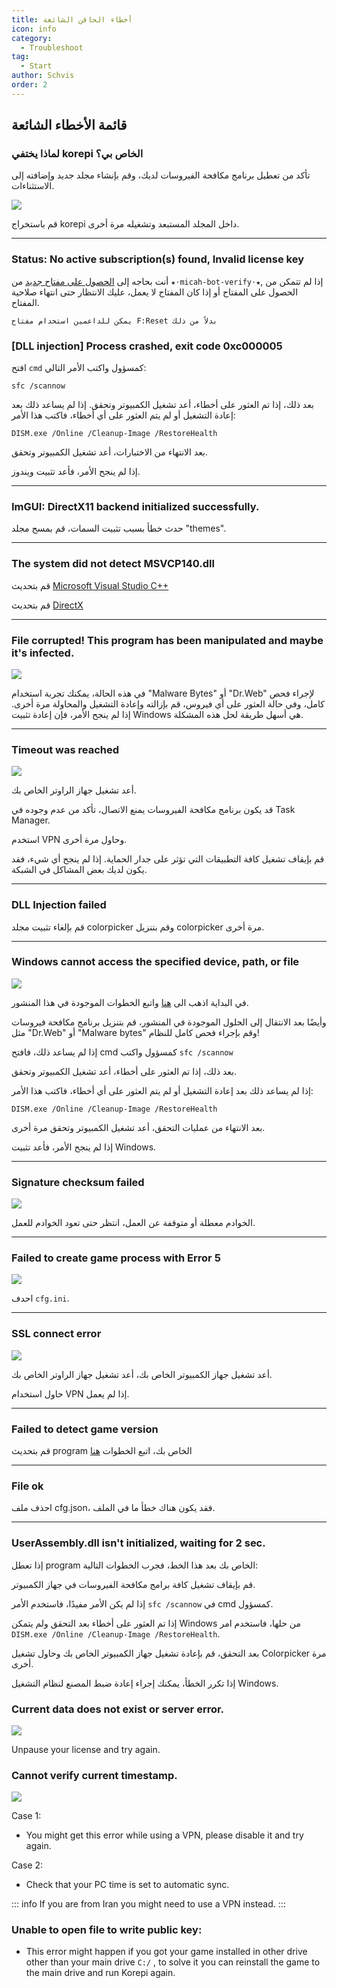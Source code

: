 ```yaml
---
title: أخطاء الحاقن الشائعة
icon: info
category:
  - Troubleshoot
tag:
  - Start
author: Schvis
order: 2
---
```


## قائمة الأخطاء الشائعة

### لماذا يختفي korepi الخاص بي؟

تأكد من تعطيل برنامج مكافحة الفيروسات لديك، وقم بإنشاء مجلد جديد وإضافته إلى الاستثناءات.

![](/assets/images/docs/202312/virus.png)

قم باستخراج korepi داخل المجلد المستبعد وتشغيله مرة أخرى.

---
### Status: No active subscription(s) found, Invalid license key

أنت بحاجه إلى [الحصول على مفتاح جديد](../guide/getkey.md) من `⁠★⋅micah-bot-verify⋅★`, إذا لم تتمكن من الحصول على المفتاح أو إذا كان المفتاح لا يعمل، عليك الانتظار حتى انتهاء صلاحية المفتاح.

`يمكن للداعمين استخدام مفتاح F:Reset بدلاً من ذلك`

### [DLL injection]  Process crashed, exit code 0xc000005

افتح `cmd` كمسؤول واكتب الأمر التالي:

`sfc /scannow`

بعد ذلك، إذا تم العثور على أخطاء، أعد تشغيل الكمبيوتر وتحقق.
إذا لم يساعد ذلك بعد إعادة التشغيل أو لم يتم العثور على أي أخطاء، فاكتب هذا الأمر:

`DISM.exe /Online /Cleanup-Image /RestoreHealth`

بعد الانتهاء من الاختبارات، أعد تشغيل الكمبيوتر وتحقق.

إذا لم ينجح الأمر، فأعد تثبيت ويندوز.

---
### ImGUI: DirectX11 backend initialized successfully.

حدث خطأ بسبب تثبيت السمات، قم بمسح مجلد "themes".

---
### The system did not detect MSVCP140.dll

قم بتحديث [Microsoft Visual Studio C++](https://learn.microsoft.com/en-us/cpp/windows/latest-supported-vc-redist?view=msvc-170#visual-studio-2015-2017-2019-and-2022)

قم بتحديث [DirectX](https://www.microsoft.com/en-us/download/details.aspx?id=35)

---
### File corrupted! This program has been manipulated and maybe it's infected.

![](/assets/images/docs/202312/virus2.png)

في هذه الحالة، يمكنك تجربة استخدام "Malware Bytes" أو "Dr.Web" لإجراء فحص كامل، وفي حالة العثور على أي فيروس، قم بإزالته وإعادة التشغيل والمحاولة مرة أخرى. إذا لم ينجح الأمر، فإن إعادة تثبيت Windows هي أسهل طريقة لحل هذه المشكلة.

---
### Timeout was reached

![](/assets/images/docs/202312/error1.png)

أعد تشغيل جهاز الراوتر الخاص بك.

قد يكون برنامج مكافحة الفيروسات يمنع الاتصال، تأكد من عدم وجوده في Task Manager.

استخدم VPN وحاول مرة أخرى.

قم بإيقاف تشغيل كافة التطبيقات التي تؤثر على جدار الحماية. إذا لم ينجح أي شيء، فقد يكون لديك بعض المشاكل في الشبكة.

---
### DLL Injection failed

قم بإلغاء تثبيت مجلد colorpicker وقم بتنزيل colorpicker مرة أخرى.

---
### Windows cannot access the specified device, path, or file

![](/assets/images/docs/202312/error2.png)

في البداية اذهب الى [هنا](https://support.microsoft.com/en-us/topic/-windows-cannot-access-the-specified-device-path-or-file-error-when-you-try-to-install-update-or-start-a-program-or-file-46361133-47ed-6967-c13e-e75d3cc29657) واتبع الخطوات الموجودة في هذا المنشور.

وأيضًا بعد الانتقال إلى الحلول الموجودة في المنشور، قم بتنزيل برنامج مكافحة فيروسات مثل "Dr.Web" أو "Malware bytes" وقم بإجراء فحص كامل للنظام!

إذا لم يساعد ذلك، فافتح cmd كمسؤول واكتب `sfc /scannow`

بعد ذلك، إذا تم العثور على أخطاء، أعد تشغيل الكمبيوتر وتحقق.

إذا لم يساعد ذلك بعد إعادة التشغيل أو لم يتم العثور على أي أخطاء، فاكتب هذا الأمر:

`DISM.exe /Online /Cleanup-Image /RestoreHealth`

بعد الانتهاء من عمليات التحقق، أعد تشغيل الكمبيوتر وتحقق مرة أخرى.

إذا لم ينجح الأمر، فأعد تثبيت Windows.

---
### Signature checksum failed

![](/assets/images/docs/202312/checksum.png)

الخوادم معطلة أو متوقفة عن العمل، انتظر حتى تعود الخوادم للعمل.

---
### Failed to create game process with Error 5

![](/assets/images/docs/202312/error3.png)

احدف `cfg.ini`.

---
### SSL connect error

![](/assets/images/docs/202312/error4.png)

أعد تشغيل جهاز الكمبيوتر الخاص بك، أعد تشغيل جهاز الراوتر الخاص بك.

حاول استخدام VPN إذا لم يعمل.

---
### Failed to detect game version

قم بتحديث program الخاص بك، اتبع الخطوات [هنا](../start/download.md)

---
### File ok

احذف ملف cfg.json، فقد يكون هناك خطأ ما في الملف.

---
### UserAssembly.dll isn't initialized, waiting for 2 sec.

إذا تعطل program الخاص بك بعد هذا الخط، فجرب الخطوات التالية:

قم بإيقاف تشغيل كافة برامج مكافحة الفيروسات في جهاز الكمبيوتر.

إذا لم يكن الأمر مفيدًا، فاستخدم الأمر `sfc /scannow` في cmd كمسؤول.

إذا تم العثور على أخطاء بعد التحقق ولم يتمكن Windows من حلها، فاستخدم امر `DISM.exe /Online /Cleanup-Image /RestoreHealth`. 

بعد التحقق، قم بإعادة تشغيل جهاز الكمبيوتر الخاص بك وحاول تشغيل Colorpicker مرة أخرى.

إذا تكرر الخطأ، يمكنك إجراء إعادة ضبط المصنع لنظام التشغيل Windows.

### Current data does not exist or server error.

![](/assets/images/docs/202312/error.png)

Unpause your license and try again.

### Cannot verify current timestamp.

![](/assets/images/docs/202402/timestamp.png)

Case 1:
- You might get this error while using a VPN, please disable it and try again.

Case 2:
- Check that your PC time is set to automatic sync.

::: info If you are from Iran you might need to use a VPN instead.
:::


### Unable to open file to write public key:

- This error might happen if you got your game installed in other drive other than your main drive `C:/` , to solve it you can reinstall the game to the main drive and run Korepi again.
